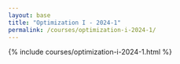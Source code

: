 ```yaml
---
layout: base
title: "Optimization I - 2024-1"
permalink: /courses/optimization-i-2024-1/
---
```


{% include courses/optimization-i-2024-1.html %}